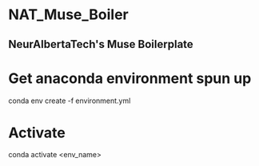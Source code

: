 # NAT_Muse_Boiler
## NeurAlbertaTech's Muse Boilerplate

# Get anaconda environment spun up 
conda env create -f environment.yml

# Activate
conda activate <env_name>
